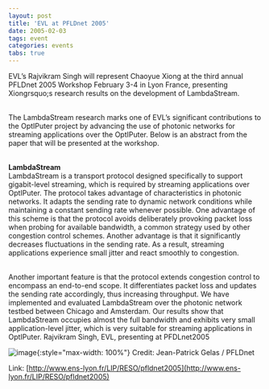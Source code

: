 ```yaml
---
layout: post
title: 'EVL at PFLDnet 2005'
date: 2005-02-03
tags: event
categories: events
tabs: true
---
```


EVL&rsquo;s Rajvikram Singh will represent Chaoyue Xiong at the third annual PFLDnet 2005 Workshop February 3-4 in Lyon France, presenting Xiongrsquo;s research results on the development of LambdaStream.<br><br>

The LambdaStream research marks one of EVL&rsquo;s significant contributions to the OptIPuter project by advancing the use of photonic networks for streaming applications over the OptIPuter. Below is an abstract from the paper that will be presented at the workshop.<br><br>

<strong>LambdaStream</strong><br>
LambdaStream is a transport protocol designed specifically to support gigabit-level streaming, which is required by streaming applications over OptIPuter. The protocol takes advantage of characteristics in photonic networks. It adapts the sending rate to dynamic network conditions while maintaining a constant sending rate whenever possible. One advantage of this scheme is that the protocol avoids deliberately provoking packet loss when probing for available bandwidth, a common strategy used by other congestion control schemes. Another advantage is that it significantly decreases fluctuations in the sending rate. As a result, streaming applications experience small jitter and react smoothly to congestion.<br><br>

Another important feature is that the protocol extends congestion control to encompass an end-to-end scope. It differentiates packet loss and updates the sending rate accordingly, thus increasing throughput. We have implemented and evaluated LambdaStream over the photonic network testbed between Chicago and Amsterdam. Our results show that LambdaStream occupies almost the full bandwidth and exhibits very small application-level jitter, which is very suitable for streaming applications in OptIPuter.
Rajvikram Singh, EVL, presenting at PFDLnet2005

![image](https://www.evl.uic.edu/output/originals/raj_pfldnet2.jpg-srcw.jpg){:style="max-width: 100%"}
Credit: Jean-Patrick Gelas / PFLDnet


Link: [http://www.ens-lyon.fr/LIP/RESO/pfldnet2005](http://www.ens-lyon.fr/LIP/RESO/pfldnet2005)
